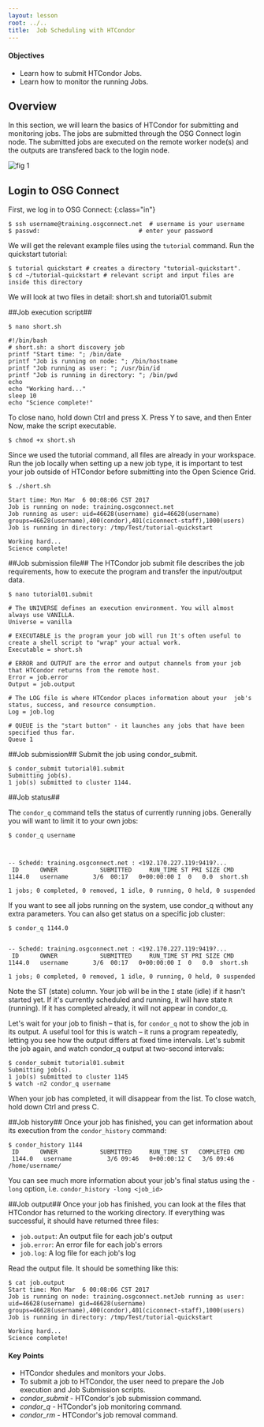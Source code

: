 ```yaml
---
layout: lesson
root: ../..
title: 	Job Scheduling with HTCondor  
---
```

<div class="objectives" markdown="1">

#### Objectives
*   Learn how to submit HTCondor Jobs.   
*   Learn how to monitor the running Jobs.    
</div>

<h2>Overview</h2> 
In this section, we will learn the basics of HTCondor for submitting and monitoring jobs. The jobs are 
submitted through the OSG Connect login node. The submitted jobs are executed on the remote worker 
node(s) and the outputs are transfered back to the login node. 

![fig 1](https://raw.githubusercontent.com/OSGConnect/osg-ahm-17/novice/DHTC/Images/jobSubmit.png)

<h2>Login to OSG Connect </h2>

First, we log in to OSG Connect:
{:class="in"}

~~~
$ ssh username@training.osgconnect.net  # username is your username
$ passwd:                            # enter your password
~~~

We will get the relevant example files using the `tutorial` command. Run the quickstart tutorial:

~~~
$ tutorial quickstart # creates a directory "tutorial-quickstart".
$ cd ~/tutorial-quickstart # relevant script and input files are inside this directory
~~~

We will look at two files in detail: short.sh and tutorial01.submit

##Job execution script##

~~~
$ nano short.sh
~~~

~~~
#!/bin/bash
# short.sh: a short discovery job
printf "Start time: "; /bin/date
printf "Job is running on node: "; /bin/hostname
printf "Job running as user: "; /usr/bin/id
printf "Job is running in directory: "; /bin/pwd
echo
echo "Working hard..."
sleep 10
echo "Science complete!"
~~~

To close nano, hold down Ctrl and press X. Press Y to save, and then Enter
Now, make the script executable.

~~~
$ chmod +x short.sh 
~~~

Since we used the tutorial command, all files are already in your workspace. Run 
the job locally when setting up a new job type, it is important to test your 
job outside of HTCondor before submitting into the Open Science Grid. 

~~~
$ ./short.sh
~~~

~~~
Start time: Mon Mar  6 00:08:06 CST 2017
Job is running on node: training.osgconnect.net
Job running as user: uid=46628(username) gid=46628(username) groups=46628(username),400(condor),401(ciconnect-staff),1000(users)
Job is running in directory: /tmp/Test/tutorial-quickstart

Working hard...
Science complete!

~~~

##Job submission file##
The HTCondor job submit file describes the job requirements, how to execute the program and transfer the input/output data. 

~~~
$ nano tutorial01.submit
~~~

~~~
# The UNIVERSE defines an execution environment. You will almost always use VANILLA. 
Universe = vanilla 

# EXECUTABLE is the program your job will run It's often useful to create a shell script to "wrap" your actual work. 
Executable = short.sh 

# ERROR and OUTPUT are the error and output channels from your job  that HTCondor returns from the remote host.
Error = job.error
Output = job.output

# The LOG file is where HTCondor places information about your  job's status, success, and resource consumption. 
Log = job.log

# QUEUE is the "start button" - it launches any jobs that have been  specified thus far. 
Queue 1
~~~

##Job submission##
Submit the job using condor_submit.

~~~
$ condor_submit tutorial01.submit
Submitting job(s).
1 job(s) submitted to cluster 1144.
~~~

##Job status##

The `condor_q` command tells the status of currently running jobs. Generally you will want to limit it to your own jobs:

~~~
$ condor_q username



-- Schedd: training.osgconnect.net : <192.170.227.119:9419?...
 ID      OWNER            SUBMITTED     RUN_TIME ST PRI SIZE CMD               
1144.0   username       3/6  00:17   0+00:00:00 I  0   0.0  short.sh

1 jobs; 0 completed, 0 removed, 1 idle, 0 running, 0 held, 0 suspended

~~~

If you want to see all jobs running on the system, use condor_q without any extra parameters.
You can also get status on a specific job cluster:

~~~
$ condor_q 1144.0 


-- Schedd: training.osgconnect.net : <192.170.227.119:9419?...
 ID      OWNER            SUBMITTED     RUN_TIME ST PRI SIZE CMD               
1144.0   username       3/6  00:17   0+00:00:00 I  0   0.0  short.sh

1 jobs; 0 completed, 0 removed, 1 idle, 0 running, 0 held, 0 suspended
~~~

Note the ST (state) column. Your job will be in the `I` state (idle) if it hasn't 
started yet. If it's currently scheduled and running, it will have state `R` (running). If it has completed already, it will not appear in condor_q.

Let's wait for your job to finish – that is, for `condor_q` not to show the job in its output. A useful tool for this is watch – it runs a program repeatedly, letting you see how the output differs at fixed time intervals. Let's submit the job again, and watch condor_q output at two-second intervals:

~~~
$ condor_submit tutorial01.submit
Submitting job(s). 
1 job(s) submitted to cluster 1145
$ watch -n2 condor_q username 
~~~

When your job has completed, it will disappear from the list.  To close watch, hold down Ctrl 
and press C.

##Job history##
Once your job has finished, you can get information about its execution from the `condor_history` command:

~~~
$ condor_history 1144 
 ID      OWNER            SUBMITTED     RUN_TIME ST   COMPLETED CMD
 1144.0   username          3/6 09:46   0+00:00:12 C   3/6 09:46 /home/username/
~~~

You can see much more information about your job's final status using the `-long` option, i.e. `condor_history -long <job_id>`


##Job output##
Once your job has finished, you can look at the files that HTCondor has returned to the 
working directory. If everything was successful, it should have returned three files:

* `job.output`: An output file for each job's output
* `job.error`: An error file for each job's errors
* `job.log`: A log  file for each job's log

Read the output file. It should be something like this:

~~~
$ cat job.output
Start time: Mon Mar  6 00:08:06 CST 2017
Job is running on node: training.osgconnect.netJob running as user: uid=46628(username) gid=46628(username) groups=46628(username),400(condor),401(ciconnect-staff),1000(users)
Job is running in directory: /tmp/Test/tutorial-quickstart

Working hard...
Science complete!
~~~ 

<div class="keypoints" markdown="1">

#### Key Points
*   HTCondor shedules and monitors your Jobs. 
*   To submit a job to HTCondor, the user need to prepare the Job execution and Job Submission scripts. 
*   *condor_submit* - HTCondor's job submission command.     
*   *condor_q* - HTCondor's job monitoring command.     
*   *condor_rm* - HTCondor's job removal command.     
</div>
